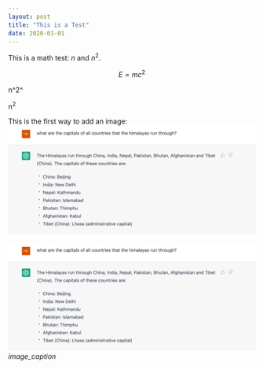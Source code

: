 ```yaml
---
layout: post
title: "This is a Test"
date: 2020-01-01 
---
```


This is a math test: $n$ and $n^2$.

$$ E = m c^2 $$

n^2^

n<sup>2</sup>


This is the first way to add an image: ![image name](https://github.com/iNCML/incml.github.io/blob/master/figures/chatgpt-reason-complex-factual-question.png)


<p>
    <img src="https://github.com/iNCML/incml.github.io/blob/master/figures/chatgpt-reason-complex-factual-question.png" alt>
    <em>image_caption</em>
</p>